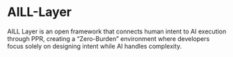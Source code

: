# AILL-Layer
AILL Layer is an open framework that connects human intent to AI execution through PPR, creating a “Zero-Burden” environment where developers focus solely on designing intent while AI handles complexity.  
